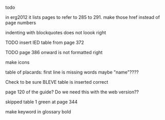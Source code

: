 todo


in erg2012 it lists pages to refer to 285 to 291.  make those href instead of page numbers 

indenting with blockquotes does not loook right


TODO insert IED table from page 372



TODO page 386 onward is not formatted right

make icons

table of placards: first line is missing words  maybe "name"????

Check to be sure BLEVE table is inserted correct



page 120 of the guide?  Do we need this with the web version??


skipped table 1 green
at page 344

make keyword in glossary bold
